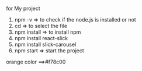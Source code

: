 for My project 
1. npm -v  => to check if the node.js is installed or not 
2. cd <filename> => to select the file 
3. npm install => to install npm
4. npm install react-slick 
5. npm install slick-carousel
6. npm start => start the project

orange color ==>#f78c00
